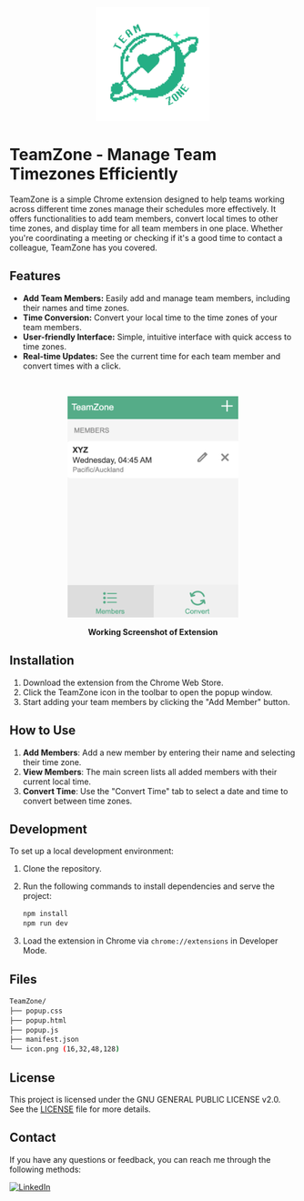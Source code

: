 <p align="center"><img src="logo.png" alt="TeamZone Logo" width="200" />
<br> <!-- This adds a blank line -->

# TeamZone - Manage Team Timezones Efficiently


TeamZone is a simple Chrome extension designed to help teams working across different time zones manage their schedules more effectively. It offers functionalities to add team members, convert local times to other time zones, and display time for all team members in one place. Whether you're coordinating a meeting or checking if it's a good time to contact a colleague, TeamZone has you covered.

## Features

- **Add Team Members:** Easily add and manage team members, including their names and time zones.
- **Time Conversion:** Convert your local time to the time zones of your team members.
- **User-friendly Interface:** Simple, intuitive interface with quick access to time zones.
- **Real-time Updates:** See the current time for each team member and convert times with a click.

<br> <!-- This adds a blank line -->

<p align="center"><img src="demo.png" alt="TeamZone Logo" width="300" />
<p align="center">
    <strong>Working Screenshot of Extension</strong>
</p>

## Installation

1. Download the extension from the Chrome Web Store.
2. Click the TeamZone icon in the toolbar to open the popup window.
3. Start adding your team members by clicking the "Add Member" button.

## How to Use

1. **Add Members**: Add a new member by entering their name and selecting their time zone.
2. **View Members**: The main screen lists all added members with their current local time.
3. **Convert Time**: Use the "Convert Time" tab to select a date and time to convert between time zones.

## Development

To set up a local development environment:

1. Clone the repository.
2. Run the following commands to install dependencies and serve the project:
   
    ```bash
    npm install
    npm run dev
    ```
4. Load the extension in Chrome via `chrome://extensions` in Developer Mode.

## Files
```bash
TeamZone/
├── popup.css
├── popup.html
├── popup.js
├── manifest.json
└── icon.png (16,32,48,128)
```

## License

This project is licensed under the GNU GENERAL PUBLIC LICENSE v2.0. See the [LICENSE](LICENSE) file for more details.

## Contact

If you have any questions or feedback, you can reach me through the following methods:

  <a href="https://www.linkedin.com/in/yajkotak" target="_blank">
    <img src="https://img.shields.io/badge/LinkedIn-Yaj_Kotak-blue?style=for-the-badge&logo=linkedin" alt="LinkedIn">
  </a>


